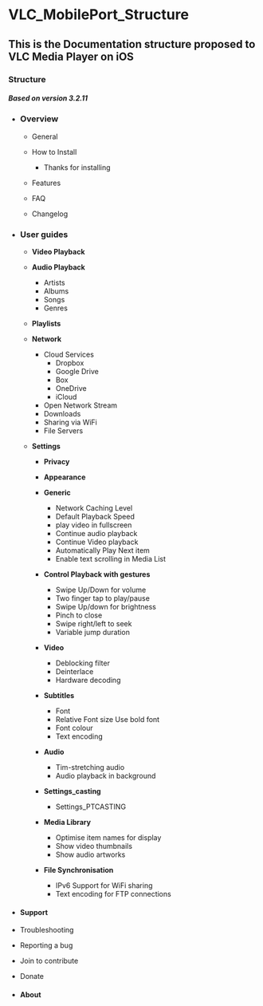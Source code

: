 # VLC_MobilePort_Structure
## This is the Documentation structure proposed to VLC Media Player on iOS
### Structure

##### Based on version 3.2.11

- ### Overview

  - General	

  - How to Install
    - Thanks for installing
  - Features
  - FAQ
  - Changelog

- ### User guides

  - **Video Playback**

  - **Audio Playback**

    - Artists
    - Albums
    - Songs
    - Genres

  - **Playlists**

  - **Network**

    - Cloud Services
      - Dropbox
      - Google Drive
      - Box
      - OneDrive
      - iCloud
    - Open Network Stream
    - Downloads
    - Sharing via WiFi 
    - File Servers

  - **Settings** 

    - **Privacy** 

    - **Appearance** 

    - **Generic**

      - Network Caching Level
      - Default Playback Speed
      - play video in fullscreen
      - Continue audio playback 
      - Continue Video playback
      - Automatically Play Next item
      - Enable text scrolling in Media List

    - **Control Playback with gestures**

      - Swipe Up/Down for volume
      - Two finger tap to play/pause
      - Swipe Up/down for brightness
      - Pinch to close
      - Swipe right/left to seek
      - Variable jump duration

    - **Video**

      - Deblocking filter
      - Deinterlace
      - Hardware decoding

    - **Subtitles**

      - Font
      - Relative Font size Use bold font 
      - Font colour
      - Text encoding

    - **Audio**

      - Tim-stretching audio
      - Audio playback in background

    - **Settings_casting**

      - Settings_PTCASTING

    - **Media Library**

      - Optimise item names for display
      - Show video thumbnails
      - Show audio artworks

    - **File Synchronisation**

      - IPv6 Support for WiFi sharing
      - Text encoding for FTP connections
      
- #### Support
 
 - Troubleshooting
 - Reporting a bug
 - Join to contribute
 - Donate
 
- #### About 


      
